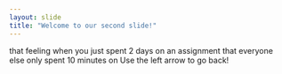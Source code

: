 ```yaml
---
layout: slide
title: "Welcome to our second slide!"
---
```

that feeling when you just spent 2 days on an assignment that everyone else only spent 10 minutes on
Use the left arrow to go back!
